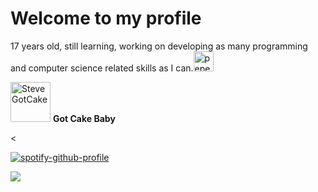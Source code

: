 # Welcome to my profile


17 years old, still learning, working on developing as many programming and computer science related skills as I can.<img src="https://cdn3.emoji.gg/emojis/8194-pepe-yay.gif" width="32px" alt="pepe_yay">

<img src="https://cdn3.emoji.gg/emojis/8163-stevegotcake.gif" width="64px" alt="SteveGotCake"> <b>Got Cake Baby</b>

<<bimg align='right' src="https://media.giphy.com/media/VgCDAzcKvsR6OM0uWg/giphy.gif" width="150">

[![spotify-github-profile](https://spotify-github-profile.vercel.app/api/view?uid=v7bp1w32z6wo64visfjv4lao0&cover_image=true&theme=novatorem&show_offline=true&background_color=121212&interchange=false&bar_color=53b14f&bar_color_cover=false)](https://spotify-github-profile.vercel.app/api/view?uid=v7bp1w32z6wo64visfjv4lao0&redirect=true)

![](https://komarev.com/ghpvc/?username=JustWacs&style=for-the-badge)

<!--
**JustWacs/JustWacs** is a ✨ _special_ ✨ repository because its `README.md` (this file) appears on your GitHub profile.

Here are some ideas to get you started:

- 🔭 I’m currently working on ...
- 🌱 I’m currently learning ...
- 👯 I’m looking to collaborate on ...
- 🤔 I’m looking for help with ...
- 💬 Ask me about ...
- 📫 How to reach me: ...
- 😄 Pronouns: ...
- ⚡ Fun fact: ...
-->

